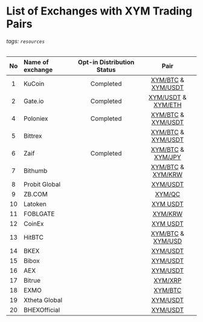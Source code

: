 # List of Exchanges with XYM Trading Pairs
###### tags: `resources`

| No  | Name of exchange | Opt-in Distribution Status |                                                                      Pair                                                                      |
|:---:|:---------------- |:--------------------------:|:----------------------------------------------------------------------------------------------------------------------------------------------:|
|  1  | KuCoin           |         Completed          |                          [XYM/BTC](https://trade.kucoin.com/XYM-BTC) & [XYM/USDT](https://trade.kucoin.com/XYM-USDT)                           |
|  2  | Gate.io          |         Completed          |                           [XYM/USDT](https://www.gate.io/trade/xym_usdt) & [XYM/ETH](https://gate.io/trade/xym_eth)                            |
|  4  | Poloniex         |         Completed          |                     [XYM/BTC](https://poloniex.com/exchange/BTC_XYM) & [XYM/USDT ](https://poloniex.com/exchange/USDT_XYM)                     |
|  5  | Bittrex          |                            | [XYM/BTC]([https:/](https://bittrex.com/Market/Index?MarketName=BTC-XYM)/) & [XYM/USDT ](https://bittrex.com/Market/Index?MarketName=USDT-XYM) |
|  6  | Zaif             |         Completed                   |                              [XYM/BTC](https://zaif.jp/trade_xym_btc) & [XYM/JPY ](https://zaif.jp/trade_xym_jpy)                              |
|  7  | Bithumb          |                            |                       [XYM/BTC](https://zaif.jp/trade_xym_jpy) & [XYM/KRW](https://www.bithumb.com/trade/order/XYM_KRW)                        |
|  8  | Probit Global    |                            |                                           [XYM/USDT ](https://www.probit.com/app/exchange/XYM-USDT)                                            |
|  9  | ZB.COM           |                            |                                           [XYM/QC ](https://trans.zb.com/xymqc?recommendCode=d0ip3b)                                           |
| 10  | Latoken          |                            |                                              [XYM USDT  ](https://latoken.com/exchange/XYM_USDT)                                               |
| 11  | FOBLGATE         |                            |                                          [XYM/KRW ](https://www.foblgate.com/trade?pairName=XYM/KRW)                                           |
| 12  | CoinEx           |                            |                                  [XYM USDT](https://www.coinex.com/exchange?currency=usdt&dest=xym&tab=limit)                                  |
| 13  | HitBTC           |                            |                              [XYM/BTC](https://hitbtc.com/XYM-to-BTC) & [XYM/USD](https://hitbtc.com/XYM-to-USD)                               |
| 14  | BKEX             |                            |                                                [XYM/USDT](https://www.bkex.com/trade/XYM_USDT)                                                 |
| 15  | Bibox            |                            |                                          [XYM/USDT](https://www.bibox.com/zh/exchange/basic/XYM_USDT)                                          |
| 16  | AEX              |                            |                                                             [XYM/USDT ](XYM/USDT)                                                              |
| 17  | Bitrue           |                            |                                                [XYM/XRP ](https://www.bitrue.com/trade/xym_xrp)                                                |
| 18  | EXMO             |                            |                                                 [XYM/BTC ](https://exmo.com/en/trade/XYM_BTC)                                                  |
| 19  | Xtheta Global    |                            |                                          [XYM/USDT ](https://www.xthetaglobal.com/exchange/XYM/USDT)                                           |
|20    | BHEXOfficial                |                |  [XYM/USDT ](https://www.bhex.com/en-us/m/exchange/XYM/USDT)                 |


